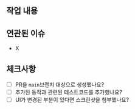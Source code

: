 ## 작업 내용 

## 연관된 이슈
- X

## 체크사항
- [ ] PR을 `main`브랜치 대상으로 생성했나요?
- [ ] 추가된 동작과 관련된 테스트코드를 추가했나요?
- [ ] UI가 변경된 부분이 있다면 스크린샷을 첨부했나요?
